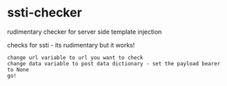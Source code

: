 # ssti-checker
rudimentary checker for server side template injection

checks for ssti - its rudimentary but it works!

```
change url variable to url you want to check
change data variable to post data dictionary - set the payload bearer to None
go!
